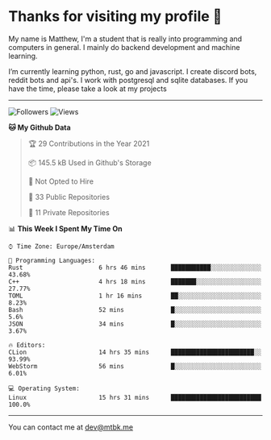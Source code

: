 # Thanks for visiting my profile 👋
My name is Matthew, I'm a student that is really into programming and computers in general. I mainly do backend development and machine learning.

I’m currently learning python, rust, go and javascript. I create discord bots, reddit bots and api's. I work with postgresql and sqlite databases. If you have the time, please take a look at my projects

---
![Followers](https://img.shields.io/github/followers/DankDumpster?style=social)
![Views](https://komarev.com/ghpvc/?username=DankDumpster&style=flat-square&color=green)
<!--START_SECTION:waka-->
**🐱 My Github Data** 

> 🏆 29 Contributions in the Year 2021
 > 
> 📦 145.5 kB Used in Github's Storage 
 > 
> 🚫 Not Opted to Hire
 > 
> 📜 33 Public Repositories 
 > 
> 🔑 11 Private Repositories  
 > 
📊 **This Week I Spent My Time On** 

```text
⌚︎ Time Zone: Europe/Amsterdam

💬 Programming Languages: 
Rust                     6 hrs 46 mins       ███████████░░░░░░░░░░░░░░   43.68% 
C++                      4 hrs 18 mins       ███████░░░░░░░░░░░░░░░░░░   27.77% 
TOML                     1 hr 16 mins        ██░░░░░░░░░░░░░░░░░░░░░░░   8.23% 
Bash                     52 mins             █░░░░░░░░░░░░░░░░░░░░░░░░   5.6% 
JSON                     34 mins             █░░░░░░░░░░░░░░░░░░░░░░░░   3.67%

🔥 Editors: 
CLion                    14 hrs 35 mins      ███████████████████████░░   93.99% 
WebStorm                 56 mins             █░░░░░░░░░░░░░░░░░░░░░░░░   6.01%

💻 Operating System: 
Linux                    15 hrs 31 mins      █████████████████████████   100.0%

```


<!--END_SECTION:waka-->
-------

You can contact me at dev@mtbk.me
